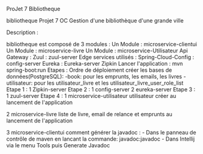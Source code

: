 ProJet 7 Bibliotheque 

bibliotheque Projet 7 OC Gestion d'une bibliothèque d'une grande ville

Description :

bibliotheque est composé de 3 modules :
                Un Module : microservice-clientui
                Un Module : microservice-livre
                Un Module : microservice-Utilisateur
Api Gateway :
                Zuul : zuul-server
Edge services utilisés :
                Spring-Cloud-Config : config-server
                Eureka : Eureka-server
                Zipkin
Lancer l'application :
                mvn spring-boot:run
Etapes :
 Ordre de déploiement
 créer les bases de données(PostgreSQL):
          -book: pour les emprunts, les emails, les livres
          -utilisateur: pour les utilisateur_livre et les utilisateur_livre_user_role_list
Etape 1 :
   1  Zipkin-server
Etape 2 :
   1  config-server
   2  eureka-server
Etape 3 :
   1  zuul-server
Etape 4 :
   1  microservice-utilisateur
        utilisateur créer au lancement de l'application
       
   2  microservice-livre
        liste de livre, email de relance et emprunts au lancement de l'application
       
   3  microservice-clientui
comment générer la javadoc :
       - Dans le panneau de contrôle de maven en lancant la commande: javadoc:javadoc
       - Dans Intellij via le menu Tools puis Generate Javadoc
